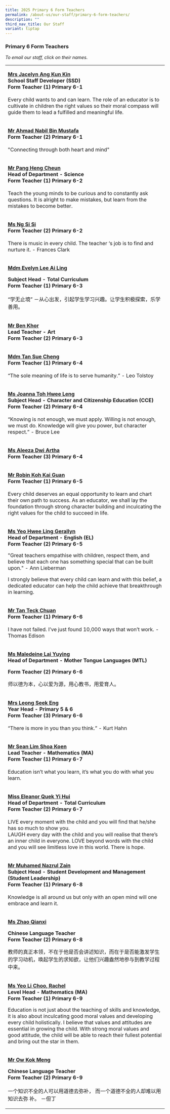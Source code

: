 ```yaml
---
title: 2025 Primary 6 Form Teachers
permalink: /about-us/our-staff/primary-6-form-teachers/
description: ""
third_nav_title: Our Staff
variant: tiptap
---
```

<h3>Primary 6 Form Teachers</h3>
<p><em>To email our staff, click on their names.</em>
</p>
<table style="minWidth: 25px">
<colgroup>
<col>
</colgroup>
<tbody>
<tr>
<td rowspan="1" colspan="1">
<p><strong><a href="mailto:sim_kun_kin@moe.edu.sg" rel="noopener noreferrer nofollow" target="_blank">Mrs Jacelyn Ang Kun Kin</a></strong> 
<br><strong>School Staff Developer (SSD)<br>Form Teacher (1) Primary 6-1</strong> 
<br>
<br>Every child wants to and can learn. The role of an educator is to cultivate
in children the right values so their moral compass will guide them to
lead a fulfilled and meaningful life.</p>
</td>
</tr>
<tr>
<td rowspan="1" colspan="1">
<p><strong><a href="mailto:ahmad_nabil_mustafa@moe.edu.sg" rel="noopener noreferrer nofollow" target="_blank">Mr Ahmad Nabil Bin Mustafa</a></strong> 
<br><strong>Form Teacher (2) Primary 6-1</strong> 
<br>
<br>"Connecting through both heart and mind"</p>
</td>
</tr>
<tr>
<td rowspan="1" colspan="1">
<p><strong><a href="mailto:pang_heng_cheun@moe.edu.sg" rel="noopener noreferrer nofollow" target="_blank">Mr Pang Heng Cheun</a></strong> 
<br><strong>Head of Department - Science<br>Form Teacher (1) Primary 6-2</strong> 
<br>
<br>Teach the young minds to be curious and to constantly ask questions. It
is alright to make mistakes, but learn from the mistakes to become better.</p>
</td>
</tr>
<tr>
<td rowspan="1" colspan="1">
<p><strong><a href="mailto:ng_si_si@moe.edu.sg" rel="noopener noreferrer nofollow" target="_blank">Ms Ng Si Si</a></strong> 
<br><strong>Form Teacher (2) Primary 6-2</strong> 
<br>
<br>There is music in every child. The teacher ‘s job is to find and nurture
it. - Frances Clark</p>
</td>
</tr>
<tr>
<td rowspan="1" colspan="1">
<p><strong><a href="mailto:lee_ai_ling_evelyn@moe.edu.sg" rel="noopener noreferrer nofollow" target="_blank">Mdm Evelyn Lee Ai Ling</a></strong>
</p>
<p><strong>Subject Head - Total Curriculum</strong>
<br><strong>Form Teacher (1) Primary 6-3</strong> 
<br>
<br>“学无止境” －从心出发，引起学生学习兴趣。让学生积极探索，乐学善用。</p>
</td>
</tr>
<tr>
<td rowspan="1" colspan="1">
<p><strong><a href="mailto:khor_teng_chih@moe.edu.sg" rel="noopener nofollow" target="_blank">Mr Ben Khor</a></strong>
<br><strong>Lead Teacher - Art</strong>
<br><strong>Form Teacher (2) Primary 6-3</strong>
</p>
</td>
</tr>
<tr>
<td rowspan="1" colspan="1">
<p><strong><a href="mailto:tan_sue_cheng@moe.edu.sg" rel="noopener noreferrer nofollow" target="_blank">Mdm Tan Sue Cheng</a></strong> 
<br><strong>Form Teacher (1) Primary 6-4</strong> 
<br>
<br>“The sole meaning of life is to serve humanity.” - Leo Tolstoy</p>
</td>
</tr>
<tr>
<td rowspan="1" colspan="1">
<p><strong><a href="mailto:toh_hwee_leng_joanna@moe.edu.sg" rel="noopener noreferrer nofollow" target="_blank">Ms Joanna Toh Hwee Leng</a></strong> 
<br><strong>Subject Head - Character and Citizenship Education (CCE)<br>Form Teacher (2) Primary 6-4</strong>
<br>
<br>“Knowing is not enough, we must apply. Willing is not enough, we must
do. Knowledge will give you power, but character respect.” - Bruce Lee</p>
</td>
</tr>
<tr>
<td rowspan="1" colspan="1">
<p><strong><a href="mailto:aleeza_dwi_artha@moe.edu.sg" rel="noopener noreferrer nofollow" target="_blank"><u>Ms Aleeza Dwi Artha</u></a></strong> 
<br><strong>Form Teacher (3) Primary 6-4</strong>
</p>
</td>
</tr>
<tr>
<td rowspan="1" colspan="1">
<p><strong><a href="mailto:koh_kai_guan_robin@moe.edu.sg" rel="noopener noreferrer nofollow" target="_blank">Mr Robin Koh Kai Guan</a></strong> 
<br><strong>Form Teacher (1) Primary 6-5</strong> 
<br>
<br>Every child deserves an equal opportunity to learn and chart their own
path to success. As an educator, we shall lay the foundation through strong
character building and inculcating the right values for the child to succeed
in life.</p>
</td>
</tr>
<tr>
<td rowspan="1" colspan="1">
<p><strong><a href="mailto:gerallyn_lee@moe.edu.sg" rel="noopener noreferrer nofollow" target="_blank">Ms Yeo Hwee Ling Gerallyn</a></strong>
<br><strong>Head of Department - English (EL)</strong>
<br><strong>Form Teacher (2) Primary 6-5</strong>
</p>
<p></p>
<p>"Great teachers empathise with children, respect them, and believe that
each one has something special that can be built upon." - Ann Lieberman</p>
<p>I strongly believe that every child can learn and with this belief, a
dedicated educator can help the child achieve that breakthrough in learning.</p>
</td>
</tr>
<tr>
<td rowspan="1" colspan="1">
<p><strong><a href="mailto:Tan_teck_chuan@moe.edu.sg" rel="noopener noreferrer nofollow" target="_blank">Mr Tan Teck Chuan</a></strong> 
<br><strong>Form Teacher (1) Primary 6-6</strong> 
<br>
<br>I have not failed. I’ve just found 10,000 ways that won’t work. - Thomas
Edison</p>
</td>
</tr>
<tr>
<td rowspan="1" colspan="1">
<p><strong><a href="mailto:maledeine_lai@moe.edu.sg" rel="noopener nofollow" target="_blank">Ms Maledeine Lai Yuying</a></strong>
<br><strong>Head of Department - Mother Tongue Languages (MTL)</strong>
</p>
<p><strong>Form Teacher (2) Primary 6-6</strong>
</p>
<p></p>
<p>师以德为本，心以爱为源，用心教书，用爱育人。</p>
</td>
</tr>
<tr>
<td rowspan="1" colspan="1">
<p><strong><a href="mailto:hong_seek_eng@moe.edu.sg" rel="noopener noreferrer nofollow" target="_blank"><u>Mrs Leong Seek Eng</u></a></strong> 
<br><strong>Year Head - Primary 5 &amp; 6<br>Form Teacher (3) Primary 6-6</strong> 
<br>
<br>“There is more in you than you think.” - Kurt Hahn</p>
</td>
</tr>
<tr>
<td rowspan="1" colspan="1">
<p><strong><a href="mailto:lim_shoa_koen@moe.edu.sg" rel="noopener noreferrer nofollow" target="_blank">Mr Sean Lim Shoa Koen</a></strong> 
<br><strong>Lead Teacher - Mathematics (MA)<br>Form Teacher (1) Primary 6-7</strong> 
<br>
<br>Education isn’t what you learn, it’s what you do with what you learn.</p>
</td>
</tr>
<tr>
<td rowspan="1" colspan="1">
<p><strong><a href="mailto:quek_yi_hui_eleanor@moe.edu.sg" rel="noopener noreferrer nofollow" target="_blank">Miss Eleanor Quek Yi Hui</a></strong> 
<br><strong>Head of Department - Total Curriculum<br>Form Teacher (2) Primary 6-7</strong> 
<br>
<br>LIVE every moment with the child and you will find that he/she has so
much to show you.
<br>LAUGH every day with the child and you will realise that there’s an inner
child in everyone. LOVE beyond words with the child and you will see limitless
love in this world. There is hope.</p>
</td>
</tr>
<tr>
<td rowspan="1" colspan="1">
<p><strong><a href="mailto:muhamed_nazrul_zain@moe.edu.sg" rel="noopener noreferrer nofollow" target="_blank">Mr Muhamed Nazrul Zain</a></strong> 
<br><strong>Subject Head - Student Development and Management (Student Leadership)<br>Form Teacher (1) Primary 6-8</strong> 
<br>
<br>Knowledge is all around us but only with an open mind will one embrace
and learn it.</p>
</td>
</tr>
<tr>
<td rowspan="1" colspan="1">
<p><strong><a href="mailto:zhao_qianxi@moe.edu.sg" rel="noopener noreferrer nofollow" target="_blank">Ms Zhao Qianxi</a></strong>
</p>
<p><strong>Chinese Language Teacher</strong>
<br><strong>Form Teacher (2) Primary 6-8</strong>
</p>
<p>教师的真正本领，不在于他是否会讲述知识，而在于是否能激发学生的学习动机，唤起学生的求知欲，让他们兴趣盎然地参与到教学过程中来。</p>
</td>
</tr>
<tr>
<td rowspan="1" colspan="1">
<p><strong><a href="mailto:yeo_li_choo@moe.edu.sg" rel="noopener noreferrer nofollow" target="_blank">Ms Yeo Li Choo, Rachel</a></strong>
<br><strong>Level Head - Mathematics (MA)</strong>
<br><strong>Form Teacher (1) Primary 6-9</strong>
</p>
<p>Education is not just about the teaching of skills and knowledge, it is
also about inculcating good moral values and developing every child holistically.
I believe that values and attitudes are essential in growing the child.
With strong moral values and good attitude, the child will be able to reach
their fullest potential and bring out the star in them.</p>
</td>
</tr>
<tr>
<td rowspan="1" colspan="1">
<p><strong><a href="mailto:ow_kok_meng_a@moe.edu.sg" rel="noopener noreferrer nofollow" target="_blank">Mr Ow Kok Meng</a></strong>
</p>
<p><strong>Chinese Language Teacher</strong>
<br><strong>Form Teacher (2) Primary 6-9</strong> 
<br>
<br>一个知识不全的人可以用道德去弥补， 而一个道德不全的人却难以用知识去弥 补。 －但丁</p>
</td>
</tr>
</tbody>
</table>
<p></p>